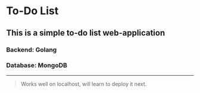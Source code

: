 # To-Do List
## This is a simple to-do list web-application
### Backend: Golang
### Database: MongoDB

---

> Works well on localhost, will learn to deploy it next.